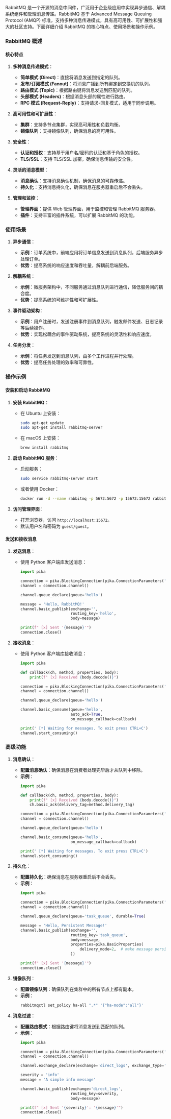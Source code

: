 RabbitMQ 是一个开源的消息中间件，广泛用于企业级应用中实现异步通信、解耦系统组件和管理消息传递。RabbitMQ 基于 Advanced Message Queuing Protocol (AMQP) 标准，支持多种消息传递模式，具有高可用性、可扩展性和强大的社区支持。下面详细介绍 RabbitMQ 的核心特点、使用场景和操作示例。

### RabbitMQ 概述

#### 核心特点

1. **多种消息传递模式**：
   - **简单模式 (Direct)**：直接将消息发送到指定的队列。
   - **发布/订阅模式 (Fanout)**：将消息广播到所有绑定到交换机的队列。
   - **路由模式 (Topic)**：根据路由键将消息发送到匹配的队列。
   - **头部模式 (Headers)**：根据消息头部的属性进行路由。
   - **RPC 模式 (Request-Reply)**：支持请求-回复模式，适用于同步调用。

2. **高可用性和可扩展性**：
   - **集群**：支持多节点集群，实现高可用性和负载均衡。
   - **镜像队列**：支持镜像队列，确保消息的高可用性。

3. **安全性**：
   - **认证和授权**：支持基于用户名/密码的认证和基于角色的授权。
   - **TLS/SSL**：支持 TLS/SSL 加密，确保消息传输的安全性。

4. **灵活的消息模型**：
   - **消息确认**：支持消息确认机制，确保消息的可靠传递。
   - **持久化**：支持消息持久化，确保消息在服务器重启后不会丢失。

5. **管理和监控**：
   - **管理界面**：提供 Web 管理界面，用于监控和管理 RabbitMQ 服务器。
   - **插件**：支持丰富的插件系统，可以扩展 RabbitMQ 的功能。

### 使用场景

1. **异步通信**：
   - **示例**：订单系统中，前端应用将订单信息发送到消息队列，后端服务异步处理订单。
   - **优势**：提高系统的响应速度和吞吐量，解耦前后端服务。

2. **解耦系统**：
   - **示例**：微服务架构中，不同服务通过消息队列进行通信，降低服务间的耦合度。
   - **优势**：提高系统的可维护性和可扩展性。

3. **事件驱动架构**：
   - **示例**：用户注册时，发送注册事件到消息队列，触发邮件发送、日志记录等后续操作。
   - **优势**：实现松耦合的事件驱动系统，提高系统的灵活性和响应速度。

4. **任务分发**：
   - **示例**：将任务发送到消息队列，由多个工作进程并行处理。
   - **优势**：提高任务处理的效率和可靠性。

### 操作示例

#### 安装和启动 RabbitMQ

1. **安装 RabbitMQ**：
   - 在 Ubuntu 上安装：
     ```sh
     sudo apt-get update
     sudo apt-get install rabbitmq-server
     ```
   - 在 macOS 上安装：
     ```sh
     brew install rabbitmq
     ```

2. **启动 RabbitMQ 服务**：
   - 启动服务：
     ```sh
     sudo service rabbitmq-server start
     ```
   - 或者使用 Docker：
     ```sh
     docker run -d --name rabbitmq -p 5672:5672 -p 15672:15672 rabbitmq:3-management
     ```

3. **访问管理界面**：
   - 打开浏览器，访问 `http://localhost:15672`。
   - 默认用户名和密码为 `guest/guest`。

#### 发送和接收消息

1. **发送消息**：
   - 使用 Python 客户端库发送消息：
     ```python
     import pika

     connection = pika.BlockingConnection(pika.ConnectionParameters('localhost'))
     channel = connection.channel()

     channel.queue_declare(queue='hello')

     message = 'Hello, RabbitMQ!'
     channel.basic_publish(exchange='',
                           routing_key='hello',
                           body=message)

     print(f" [x] Sent '{message}'")
     connection.close()
     ```

2. **接收消息**：
   - 使用 Python 客户端库接收消息：
     ```python
     import pika

     def callback(ch, method, properties, body):
         print(f" [x] Received {body.decode()}")

     connection = pika.BlockingConnection(pika.ConnectionParameters('localhost'))
     channel = connection.channel()

     channel.queue_declare(queue='hello')

     channel.basic_consume(queue='hello',
                           auto_ack=True,
                           on_message_callback=callback)

     print(' [*] Waiting for messages. To exit press CTRL+C')
     channel.start_consuming()
     ```

### 高级功能

1. **消息确认**：
   - **配置消息确认**：确保消息在消费者处理完毕后才从队列中移除。
   - **示例**：
     ```python
     import pika

     def callback(ch, method, properties, body):
         print(f" [x] Received {body.decode()}")
         ch.basic_ack(delivery_tag=method.delivery_tag)

     connection = pika.BlockingConnection(pika.ConnectionParameters('localhost'))
     channel = connection.channel()

     channel.queue_declare(queue='hello')

     channel.basic_consume(queue='hello',
                           on_message_callback=callback)

     print(' [*] Waiting for messages. To exit press CTRL+C')
     channel.start_consuming()
     ```

2. **持久化**：
   - **配置持久化**：确保消息在服务器重启后不会丢失。
   - **示例**：
     ```python
     import pika

     connection = pika.BlockingConnection(pika.ConnectionParameters('localhost'))
     channel = connection.channel()

     channel.queue_declare(queue='task_queue', durable=True)

     message = 'Hello, Persistent Message!'
     channel.basic_publish(exchange='',
                           routing_key='task_queue',
                           body=message,
                           properties=pika.BasicProperties(
                               delivery_mode=2,  # make message persistent
                           ))

     print(f" [x] Sent '{message}'")
     connection.close()
     ```

3. **镜像队列**：
   - **配置镜像队列**：确保队列在集群中的所有节点上都有副本。
   - **示例**：
     ```sh
     rabbitmqctl set_policy ha-all ".*" '{"ha-mode":"all"}'
     ```

4. **消息过滤**：
   - **配置路由模式**：根据路由键将消息发送到匹配的队列。
   - **示例**：
     ```python
     import pika

     connection = pika.BlockingConnection(pika.ConnectionParameters('localhost'))
     channel = connection.channel()

     channel.exchange_declare(exchange='direct_logs', exchange_type='direct')

     severity = 'info'
     message = 'A simple info message'

     channel.basic_publish(exchange='direct_logs',
                           routing_key=severity,
                           body=message)

     print(f" [x] Sent '{severity}': '{message}'")
     connection.close()
     ```

